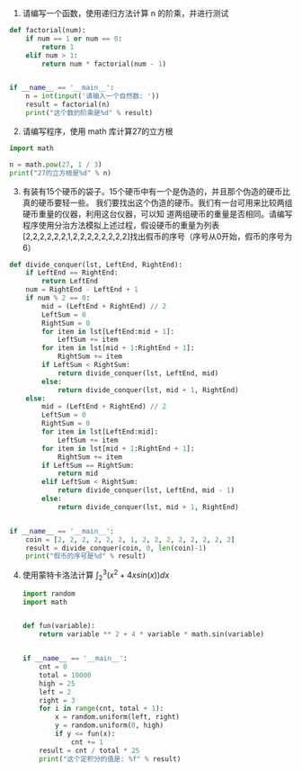 1. 请编写一个函数，使用递归方法计算 n 的阶乘，并进行测试

```python
def factorial(num):
    if num == 1 or num == 0:
        return 1
    elif num > 1:
        return num * factorial(num - 1)


if __name__ == '__main__':
    n = int(input('请输入一个自然数: '))
    result = factorial(n)
    print("这个数的阶乘是%d" % result)
```

2. 请编写程序，使用 math 库计算27的立方根

```python
import math

n = math.pow(27, 1 / 3)
print("27的立方根是%d" % n)
```

3. 有装有15个硬币的袋子。15个硬币中有一个是伪造的，并且那个伪造的硬币比真的硬币要轻一些。
我们要找出这个伪造的硬币。我们有一台可用来比较两组硬币重量的仪器，利用这台仪器，可以知
道两组硬币的重量是否相同。请编写程序使用分治方法模拟上述过程，假设硬币的重量为列表
[2,2,2,2,2,2,1,2,2,2,2,2,2,2,2]找出假币的序号（序号从0开始，假币的序号为6）

```python
def divide_conquer(lst, LeftEnd, RightEnd):
    if LeftEnd == RightEnd:
        return LeftEnd
    num = RightEnd - LeftEnd + 1
    if num % 2 == 0:
        mid = (LeftEnd + RightEnd) // 2
        LeftSum = 0
        RightSum = 0
        for item in lst[LeftEnd:mid + 1]:
            LeftSum += item
        for item in lst[mid + 1:RightEnd + 1]:
            RightSum += item
        if LeftSum < RightSum:
            return divide_conquer(lst, LeftEnd, mid)
        else:
            return divide_conquer(lst, mid + 1, RightEnd)
    else:
        mid = (LeftEnd + RightEnd) // 2
        LeftSum = 0
        RightSum = 0
        for item in lst[LeftEnd:mid]:
            LeftSum += item
        for item in lst[mid + 1:RightEnd + 1]:
            RightSum += item
        if LeftSum == RightSum:
            return mid
        elif LeftSum < RightSum:
            return divide_conquer(lst, LeftEnd, mid - 1)
        else:
            return divide_conquer(lst, mid + 1, RightEnd)


if __name__ == '__main__':
    coin = [2, 2, 2, 2, 2, 2, 1, 2, 2, 2, 2, 2, 2, 2, 2]
    result = divide_conquer(coin, 0, len(coin)-1)
    print("假币的序号是%d" % result)
```

4. 使用蒙特卡洛法计算  $\int_{2}^{3}(x^2 + 4xsin(x))dx$

   ```python
   import random
   import math
   
   
   def fun(variable):
       return variable ** 2 + 4 * variable * math.sin(variable)
   
   
   if __name__ == '__main__':
       cnt = 0
       total = 10000
       high = 25
       left = 2
       right = 3
       for i in range(cnt, total + 1):
           x = random.uniform(left, right)
           y = random.uniform(0, high)
           if y <= fun(x):
               cnt += 1
       result = cnt / total * 25
       print("这个定积分的值是: %f" % result)
   ```

   
